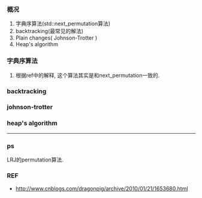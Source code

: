 ### 概况
1. 字典序算法(std::next_permutation算法)
2. backtracking(最常见的解法)
3. Plain changes( Johnson-Trotter )
4. Heap's algorithm

### 字典序算法
1. 根据ref中的解释, 这个算法其实是和next_permutation一致的.
### backtracking

### johnson-trotter

### heap's algorithm


---

### ps
LRJ的permutation算法.
### REF
- http://www.cnblogs.com/dragonpig/archive/2010/01/21/1653680.html

